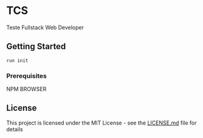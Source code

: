 # TCS
Teste Fullstack Web Developer


## Getting Started

```
run init
```

### Prerequisites

NPM
BROWSER


## License

This project is licensed under the MIT License - see the [LICENSE.md](LICENSE.md) file for details

